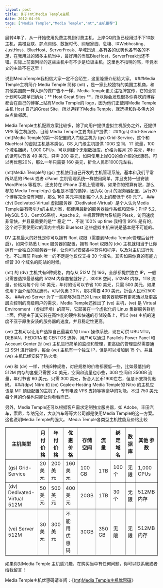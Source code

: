 ```yaml
---
layout: post
title: 关于(mt)Media Temple主机		
date: 2012-04-06
tags: ["Media Temple","Media Temple","mt","主机推荐"]
---
```


展转4年了，从一开始使用免费主机到付费主机，上岸QQ的鱼已经用过不下10款主机，美橙互联、梦点网络、数据时代、网居家园、息壤、IXWebhosting、JustHost、BlueHost、ServerFreak、华域迅通...各有各的优势也各有各的不足，在我用过的诸多主机当中，最好用的当属BlueHost，ServerFreak也还不错。实际上前面列举的这些主机中有不少是垃圾主机。这里也不指明的骂，毕竟本文的主旨不在这里！

说到MediaTemple我相信大家一定不会陌生，这里隆重介绍给大家。
###Media Temple主机简介
Media Temple 简称 (mt) ，是一家比较独特的美国主机商，和其他美国商一样大肆的做广告不一样，Media Temple更关注招牌宣传，它的营销计划可以简单归纳为：** Host Great Sites **，所以你会发现很多你喜欢的博客都会在自己的博客上贴有Media Temple的 logo，因为他们正使用Media Temple主机 Host 自己的Great Site，所以选择了Media Temple，就选择和许多伟大的站点做邻居。

Media Temple主机配置方案比较多，除了向用户提供虚拟主机服务之外，还提供 VPS 等主机服务，目前 Media Temple主要向用户提供：
###(gs) Grid-Service
(mt)Media Temple的第一种配置的入门级主机为 (gs) Grid-Service，这个和 BlueHost 的虚拟主机基本类似，GS 入门级主机提供 100G 空间，1T 流量，100 个域名捆绑，1,000 GPUs，可以创建个无限数据库，价格为每月 20 美元，年付的话可以节省 40 美元，只需 200 美元，如果使用上岸QQ的鱼介绍的优惠码，可以再优惠20%，那么一年只需要 160 美元，折合人民币1000元左右。

(mt)Media Temple的 (gs) 主机使用自己开发的主机管理系统，基本和我们平常所熟悉的 Plesk 或者 cPanel 主机管理系统一样使用简单，并且支持一键安装 WordPress 等程序，还支持在 iPhone 手机上管理等。如果你的预算有限，那么参加 Media Temple(gs) 合租是不错的选择，因为以 (gs) 的服务器配置，运行20个博客完全没有问题，那么 160 美元平摊到每个人头上的都低于 60 元了。
###(dv) Dedivated-Virtual
虚拟服务器（Dedivated-Virtual）是个人认为Media Temple最有吸引力的主机方案，都使用最新的服务器操作系统和软件：PHP 5.2, MySQL 5.0，CentOS系统，Apache 2，主机管理后台系统是 Plesk，访问速度非常快，并且最重要的是** 稳定 **，不说 100% up time 我相信 99% 是有的，这个对于我使用过的国内主机和 Bluehost 这些虚拟主机来说是基本是不可能的。

DV 主机最大的好处是你可以拥有 Root 权限（需要到Media Temple管理后台开启），如果你熟悉 Linux 服务器的配置，拥有 Root 权限的 (dv) 主机就相当于让你拥有一台独立的服务器一样，让你可以安装各种软件和程序，以及对主机进行优化。不过目前 Plesk 唯一的不足是他仅仅支持 30 个域名，其实如果你真的有能力经营 30 个域名的网站的时候。

(mt) 的 (dv) 主机共有9种规格，内存从 512M 到 16G，全部都提供独立 IP，一般只需要选择最基础的 512M 内存套餐就好了，30GB 空间，512MB 内存，1TB 流量，价格为每个月 50 美元，年付的话可以节省 100 美元，只需 500 美元，如果使用下面介绍的优惠码，可以优惠 20%，那只需要 400 美元，折合人民币2500多。<!--nextpage-->
###(ve) Server
为了一些能够对自己的 Linux 服务器能够有更灵活以及更高层次控制的高级用户的需求，Media Temple还推出了 (ve) 主机，(ve) 是 Virtual Environment （虚拟环境）的简写，它部署在一个虚拟化的 Linux 集群服务群组上面，但是由于其安装在高性能的硬件和快速的存储设备上，所以 (ve) 主机的速度不亚于原生安装的服务器的速度，并且稳定性更高。

(ve) 主机可以让用户选择自己最喜欢的 Linux 操作系统，现在可供 UBUNTU，DEBIAN，FEDORA 和 CENTOS 选择，用户可以通过 Parallels Power Panel 和 Account Center 对 (ve) 主机进行简单的监控和管理，更高级的管理显然需要通过 SSH 进行操作，每台 (ve) 主机有一个独立 IP，但是可以增加到 15 个。并且 (ve) 主机已经安装了防火墙。

(ve) 和 (dv) 一样，共有9种规格，对应规格的价格都要低一些，比如最低挡的 512M 内存的套餐只需要 30 美元，空间和流量也小些，30G 空间和 350GB 流量，年付节省 60 美元，只需 300 美元，折合人民币1900左右，但是不支持优惠码。
###(dpv) Nitro 和 (cx) Coplex-Hosting
Media Temple的 Nitro 的主机应该是 MT 顶级配置的主机了，专有电源 VPS 支持等等豪华的功能，不过 750 美元每个月的价格也只能让你看看而已。

另外，Media Temple还可以根据客户需求定制独立服务器，如 Adobe，丰田汽车，索尼，华纳兄弟，大众汽车等等大公司都是使用Media Temple的这一方案。这也说明Media Temple的强大。
Media Temple各类型主机性能及价格比较
<table width="570" border="1" cellspacing="0" cellpadding="0">
<tbody>
<tr>
<th>主机类型</th>
<th>月付
价格</th>
<th>年付
价格</th>
<th>优惠
价格</th>
<th>存储
空间</th>
<th>流量</th>
<th>绑定
域名</th>
<th>数据库</th>
<th>其他
参数</th>
</tr>
<tr>
<td>(gs) Grid-Service</td>
<td>20
美元</td>
<td>200
美元</td>
<td>160
美元</td>
<td>100
GB</td>
<td>1TB</td>
<td>100
个</td>
<td>无限</td>
<td>1,000
GPUs</td>
</tr>
<tr>
<td>(dv) Dedivated-Virtual 512M</td>
<td>50
美元</td>
<td>500
美元</td>
<td>400
美元</td>
<td>20GB</td>
<td>1TB</td>
<td>30
个</td>
<td>无限</td>
<td>512MB
内存</td>
</tr>
<tr>
<td>(ve) Server 512M</td>
<td>30
美元</td>
<td>300
美元</td>
<td>不能用
优惠码</td>
<td>30GB</td>
<td>350
GB</td>
<td>无限</td>
<td>无限</td>
<td>512MB
内存</td>
</tr>
</tbody>
</table>
如果你对Media Temple 主机感兴趣，在购买当中有任何问题，你可以联系我或者给我留言！

Media Temple主机优惠码请查阅：《<a title="(mt)Media Temple主机优惠码" href="http://www.saqqdy.com/virtual-host/mt-media-temple-host-coupon-codes">(mt)Media Temple主机优惠码</a>》		